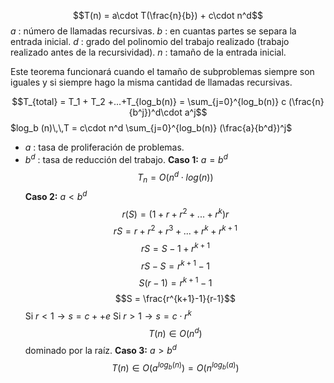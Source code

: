 $$T(n) = a\cdot T(\frac{n}{b}) + c\cdot n^d$$
$a$ : número de llamadas recursivas.
$b$ : en cuantas partes se separa la entrada inicial.
$d$ : grado del polinomio del trabajo realizado (trabajo realizado antes de la recursividad).
$n$ : tamaño de la entrada inicial.

Este teorema funcionará cuando el tamaño de subproblemas siempre son iguales y si siempre hago la misma cantidad de llamadas recursivas.

$$T_{total} = T_1 + T_2 +...+T_{log_b(n)} = \sum_{j=0}^{log_b(n)} c (\frac{n}{b^j})^d\cdot a^j$$
$log_b (n)\,\,T = c\cdot n^d \sum_{j=0}^{log_b(n)} (\frac{a}{b^d})^j$
- $a$ : tasa de proliferación de problemas.
- $b^d$ : tasa de reducción del trabajo.
**Caso 1:** $a=b^d$
$$T_n = O(n^d\cdot log (n))$$
**Caso 2:** $a < b^d$
$$r(S) = (1+r+r^2+...+r^k)r$$ $$rS = r+r^2+r^3+...+r^k+r^{k+1}$$ $$rS = S-1+r^{k+1}$$ $$rS-S = r^{k+1} - 1$$
$$S(r-1) = r^{k+1}-1$$ $$S = \frac{r^{k+1}-1}{r-1}$$
Si $r<1 \rightarrow s = c++e$
Si $r > 1 \rightarrow s = c\cdot r^k$
$$T(n) \in O(n^d)$$dominado por la raíz.
**Caso 3:** $a>b^d$
$$T(n)\in O(a^{log_b(n)}) = O(n^{log_b(a)})$$